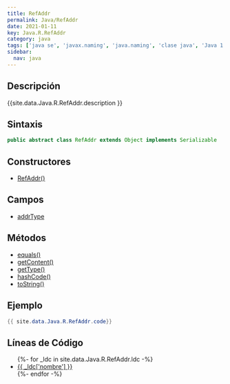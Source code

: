 ```yaml
---
title: RefAddr
permalink: Java/RefAddr
date: 2021-01-11
key: Java.R.RefAddr
category: java
tags: ['java se', 'javax.naming', 'java.naming', 'clase java', 'Java 1.3']
sidebar: 
  nav: java
---
```


## Descripción
{{site.data.Java.R.RefAddr.description }}

## Sintaxis
~~~java
public abstract class RefAddr extends Object implements Serializable
~~~

## Constructores
* [RefAddr()](/Java/RefAddr/RefAddr/)

## Campos
* [addrType](/Java/RefAddr/addrType)

## Métodos
* [equals()](/Java/RefAddr/equals)
* [getContent()](/Java/RefAddr/getContent)
* [getType()](/Java/RefAddr/getType)
* [hashCode()](/Java/RefAddr/hashCode)
* [toString()](/Java/RefAddr/toString)

## Ejemplo
~~~java
{{ site.data.Java.R.RefAddr.code}}
~~~

## Líneas de Código
<ul>
{%- for _ldc in site.data.Java.R.RefAddr.ldc -%}
   <li>
       <a href="{{_ldc['url'] }}">{{ _ldc['nombre'] }}</a>
   </li>
{%- endfor -%}
</ul>
